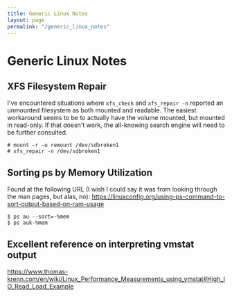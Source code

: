 ```yaml
---
title: Generic Linux Notes
layout: page
permalink: "/generic_linux_notes"
---
```


# Generic Linux Notes

## XFS Filesystem Repair
I've encountered situations where `xfs_check` and `xfs_repair -n` reported an unmounted filesystem as both mounted and readable. 
The easiest workaround seems to be to actually have the volume mounted, but mounted in read-only. If that doesn't work, the all-knowing search engine will need to be further consulted.

```shell
# mount -r -o remount /dev/sdbroken1
# xfs_repair -n /dev/sdbroken1
```
## Sorting ps by Memory Utilization
Found at the following URL (I wish I could say it was from looking through the man pages, but alas, no): https://linuxconfig.org/using-ps-command-to-sort-output-based-on-ram-usage

```shell
$ ps au --sort=-%mem
$ ps auk-%mem
```

## Excellent reference on interpreting vmstat output
https://www.thomas-krenn.com/en/wiki/Linux_Performance_Measurements_using_vmstat#High_IO_Read_Load_Example

